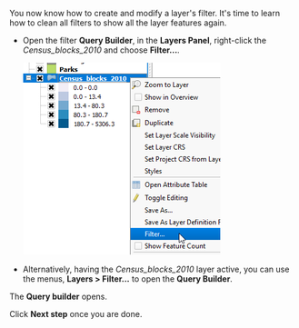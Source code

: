 You now know how to create and modify a layer's filter. It's time to learn
how to clean all filters to show all the layer features again.

- Open the filter **Query Builder**, in the **Layers Panel**,
right-click the *Census_blocks_2010* and choose **Filter...**.

    ![open_filter_from_context_menu.png](open_filter_from_context_menu.png)

- Alternatively, having the *Census_blocks_2010* layer active,
you can use the menus, **Layers > Filter...** to open the **Query Builder**.

The **Query builder** opens.

Click **Next step** once you are done.
